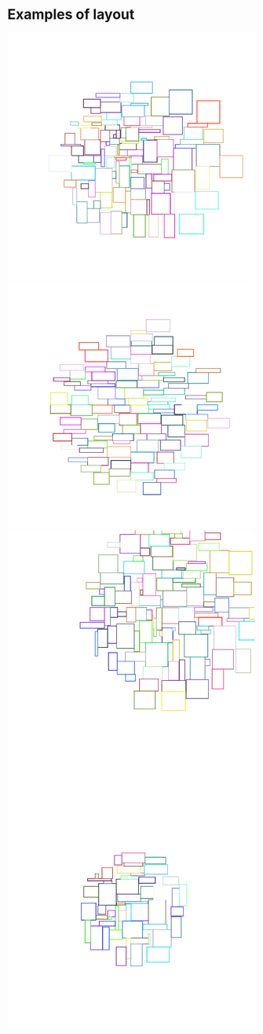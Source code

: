 ﻿# Examples of layout
![image 1](examples/image1.png)
![image 2](examples/image2.png)
![image 3](examples/image3.png)
![image 4](examples/image4.png)